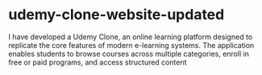 # udemy-clone-website-updated
I have developed a Udemy Clone, an online learning platform designed to replicate the core features of modern e-learning systems. The application enables students to browse courses across multiple categories, enroll in free or paid programs, and access structured content
